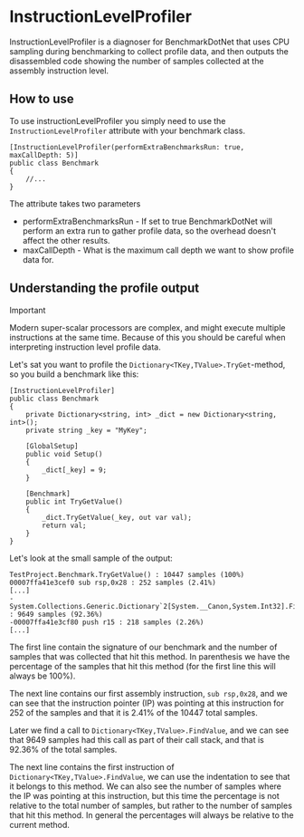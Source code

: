 # InstructionLevelProfiler

InstructionLevelProfiler is a diagnoser for BenchmarkDotNet that uses CPU sampling during benchmarking to collect profile data, and then outputs the disassembled code showing the number of samples collected at the assembly instruction level.

## How to use

To use instructionLevelProfiler you simply need to use the `InstructionLevelProfiler` attribute with your benchmark class.
```
[InstructionLevelProfiler(performExtraBenchmarksRun: true, maxCallDepth: 5)]
public class Benchmark
{
    //...
}
```

The attribute takes two parameters
- performExtraBenchmarksRun - If set to true BenchmarkDotNet will perform an extra run to gather profile data, so the overhead doesn't affect the other results.
- maxCallDepth - What is the maximum call depth we want to show profile data for.

## Understanding the profile output

>[!IMPORTANT]
>Modern super-scalar processors are complex, and might execute multiple instructions at the same time. Because of this you should be careful when interpreting instruction level profile data.

Let's sat you want to profile the `Dictionary<TKey,TValue>.TryGet`-method, so you build a benchmark like this:
```
[InstructionLevelProfiler]
public class Benchmark
{
    private Dictionary<string, int> _dict = new Dictionary<string, int>();
    private string _key = "MyKey";

    [GlobalSetup]
    public void Setup()
    {
        _dict[_key] = 9;
    }
    
    [Benchmark]
    public int TryGetValue()
    {
        _dict.TryGetValue(_key, out var val);
        return val;
    }
}
```

Let's look at the small sample of the output:

```
TestProject.Benchmark.TryGetValue() : 10447 samples (100%)
00007ffa41e3cef0 sub rsp,0x28 : 252 samples (2.41%)
[...]
-System.Collections.Generic.Dictionary`2[System.__Canon,System.Int32].FindValue(!0) : 9649 samples (92.36%)
-00007ffa41e3cf80 push r15 : 218 samples (2.26%)
[...]
```

The first line contain the signature of our benchmark and the number of samples that was collected that hit this method. In parenthesis we have the percentage of the samples that hit this method (for the first line this will always be 100%).

The next line contains our first assembly instruction, `sub rsp,0x28`, and we can see that the instruction pointer (IP) was pointing at this instruction for 252 of the samples and that it is 2.41% of the 10447 total samples.

Later we find a call to `Dictionary<TKey,TValue>.FindValue`, and we can see that 9649 samples had this call as part of their call stack, and that is 92.36% of the total samples.

The next line contains the first instruction of `Dictionary<TKey,TValue>.FindValue`, we can use the indentation to see that it belongs to this method. We can also see the number of samples where the IP was pointing at this instruction, but this time the percentage is not relative to the total number of samples, but rather to the number of samples that hit this method. In general the percentages will always be relative to the current method.